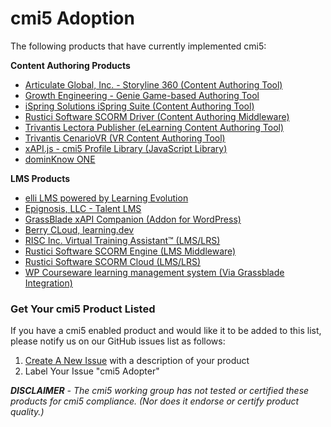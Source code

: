 
# cmi5 Adoption

The following products that have currently implemented cmi5:

**Content Authoring Products**
- [Articulate Global, Inc. - Storyline 360 (Content Authoring Tool)](https://articulate.com/360/storyline)
- [Growth Engineering - Genie Game-based Authoring Tool](https://www.growthengineering.co.uk/genie-content-authoring-tool/)
- [iSpring Solutions iSpring Suite (Content Authoring Tool)](http://www.ispringsolutions.com/)
- [Rustici Software SCORM Driver (Content Authoring Middleware)](http://scorm.com/scorm-solved/scorm-driver/driver-cmi5/)
- [Trivantis Lectora Publisher (eLearning Content Authoring Tool)](https://www.trivantis.com/products/publisher-training-software)
- [Trivantis CenarioVR (VR Content Authoring Tool)](https://www.cenariovr.com/)
- [xAPI.js - cmi5 Profile Library (JavaScript Library)](https://www.xapijs.dev/cmi5-profile-library)
- [dominKnow ONE](https://www.dominknow.com/blog/our-seven-favorite-new-features-in-the-dominknow-one-summer-2021-feature-release)


**LMS Products**
- [elli LMS powered by Learning Evolution](https://www.learningevolution.com/hosted-learning-solutions?hsLang=en)
- [Epignosis, LLC - Talent LMS](https://www.talentlms.com/)
- [GrassBlade xAPI Companion (Addon for WordPress)](https://www.nextsoftwaresolutions.com/grassblade-xapi-companion/)
- [Berry CLoud, learning.dev](https://learning.dev)
- [RISC Inc. Virtual Training Assistant™ (LMS/LRS)](http://risc-inc.com/)
- [Rustici Software SCORM Engine (LMS Middleware)](http://scorm.com/scorm-solved/scorm-engine/)
- [Rustici Software SCORM Cloud (LMS/LRS)](http://scorm.com/scorm-solved/scorm-cloud-features/)
- [WP Courseware learning management system (Via Grassblade Integration)](https://flyplugins.com/wp-courseware/)


### Get Your cmi5 Product Listed

If you have a cmi5 enabled product and would like it to be added to this list, please notify us on our GitHub issues list as follows:

1. [Create A New Issue](https://github.com/AICC/CMI-5_Spec_Current/issues/new?title=cmi5%20Adopter) with a description of your product
2. Label Your Issue "cmi5 Adopter"


_**DISCLAIMER** - The cmi5 working group has not tested or certified these products for cmi5 compliance.  (Nor does it endorse or certify product quality.)_
